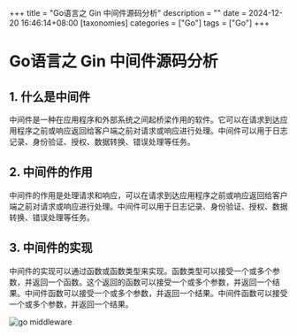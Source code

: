 +++
title = "Go语言之 Gin 中间件源码分析"
description = ""
date = 2024-12-20 16:46:14+08:00
[taxonomies]
categories = ["Go"]
tags = ["Go"]
+++

<!-- more -->
# Go语言之 Gin 中间件源码分析

## 1. 什么是中间件

中间件是一种在应用程序和外部系统之间起桥梁作用的软件。它可以在请求到达应用程序之前或响应返回给客户端之前对请求或响应进行处理。中间件可以用于日志记录、身份验证、授权、数据转换、错误处理等任务。

## 2. 中间件的作用

中间件的作用是处理请求和响应，可以在请求到达应用程序之前或响应返回给客户端之前对请求或响应进行处理。中间件可以用于日志记录、身份验证、授权、数据转换、错误处理等任务。

## 3. 中间件的实现

中间件的实现可以通过函数或函数类型来实现。函数类型可以接受一个或多个参数，并返回一个函数。这个返回的函数可以接受一个或多个参数，并返回一个结果。中间件函数可以接受一个或多个参数，并返回一个结果。中间件函数可以接受一个或多个参数，并返回一个结果。

![go middleware](/images/gin_middleware.png)
